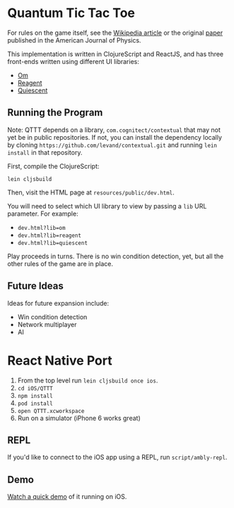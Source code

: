 # Quantum Tic Tac Toe

For rules on the game itself, see the
[Wikipedia article](http://en.wikipedia.org/wiki/Quantum_tic-tac-toe)
or the original
[paper](http://qttt.googlecode.com/files/QT3-AJP%2010-20-06.pdf)
published in the American Journal of Physics.

This implementation is written in ClojureScript and ReactJS, and has
three front-ends written using different UI libraries:

- [Om](https://github.com/omcljs/om)
- [Reagent](http://reagent-project.github.io)
- [Quiescent](https://github.com/levand/quiescent)

## Running the Program

Note: QTTT depends on a library, `com.cognitect/contextual` that may not yet
be in public repositories. If not, you can install the dependency locally by cloning
`https://github.com/levand/contextual.git` and running `lein install` in that repository.

First, compile the ClojureScript:

`lein cljsbuild`

Then, visit the HTML page at `resources/public/dev.html`.

You will need to select which UI library to view by passing a `lib`
URL parameter. For example:

- `dev.html?lib=om`
- `dev.html?lib=reagent`
- `dev.html?lib=quiescent`

Play proceeds in turns. There is no win condition detection, yet, but
all the other rules of the game are in place.

## Future Ideas

Ideas for future expansion include:

- Win condition detection
- Network multiplayer
- AI

# React Native Port

1. From the top level run `lein cljsbuild once ios`.
2. `cd iOS/QTTT`
3. `npm install`
4. `pod install`
5. `open QTTT.xcworkspace`
6. Run on a simulator (iPhone 6 works great)

## REPL

If you'd like to connect to the iOS app using a REPL, run `script/ambly-repl`.

## Demo


[Watch a quick demo](https://youtu.be/7HtOTzllwTY) of it running on iOS.